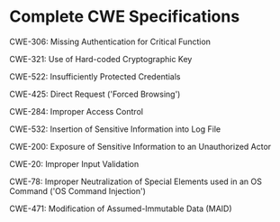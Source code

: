 

# Complete CWE Specifications

CWE-306: Missing Authentication for Critical Function

CWE-321: Use of Hard-coded Cryptographic Key

CWE-522: Insufficiently Protected Credentials

CWE-425: Direct Request ('Forced Browsing')

CWE-284: Improper Access Control

CWE-532: Insertion of Sensitive Information into Log File

CWE-200: Exposure of Sensitive Information to an Unauthorized Actor

CWE-20: Improper Input Validation

CWE-78: Improper Neutralization of Special Elements used in an OS Command ('OS Command Injection')

CWE-471: Modification of Assumed-Immutable Data (MAID)